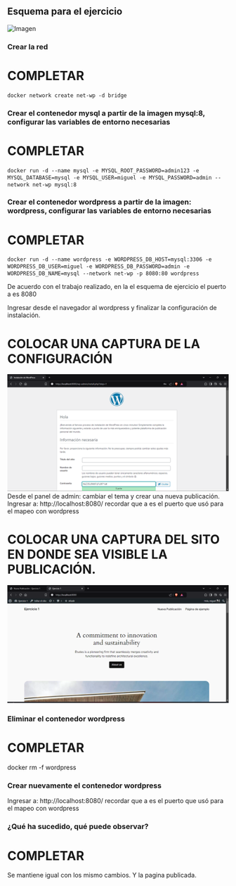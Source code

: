 ## Esquema para el ejercicio
![Imagen](img/esquema-ejercicio5.PNG)

### Crear la red
# COMPLETAR
```
docker network create net-wp -d bridge
```

### Crear el contenedor mysql a partir de la imagen mysql:8, configurar las variables de entorno necesarias
# COMPLETAR
```
docker run -d --name mysql -e MYSQL_ROOT_PASSWORD=admin123 -e MYSQL_DATABASE=mysql -e MYSQL_USER=miguel -e MYSQL_PASSWORD=admin --network net-wp mysql:8
```
### Crear el contenedor wordpress a partir de la imagen: wordpress, configurar las variables de entorno necesarias
# COMPLETAR
```
docker run -d --name wordpress -e WORDPRESS_DB_HOST=mysql:3306 -e WORDPRESS_DB_USER=miguel -e WORDPRESS_DB_PASSWORD=admin -e WORDPRESS_DB_NAME=mysql --network net-wp -p 8080:80 wordpress
```

De acuerdo con el trabajo realizado, en la el esquema de ejercicio el puerto a es 8080

Ingresar desde el navegador al wordpress y finalizar la configuración de instalación.
# COLOCAR UNA CAPTURA DE LA CONFIGURACIÓN
![alt text](image-17.png)
Desde el panel de admin: cambiar el tema y crear una nueva publicación.
Ingresar a: http://localhost:8080/ 
recordar que a es el puerto que usó para el mapeo con wordpress
# COLOCAR UNA CAPTURA DEL SITO EN DONDE SEA VISIBLE LA PUBLICACIÓN.
![alt text](image-18.png)
### Eliminar el contenedor wordpress
# COMPLETAR
docker rm -f wordpress

### Crear nuevamente el contenedor wordpress
Ingresar a: http://localhost:8080/ 
recordar que a es el puerto que usó para el mapeo con wordpress

### ¿Qué ha sucedido, qué puede observar?
# COMPLETAR
Se mantiene igual con los mismo cambios. Y la pagina publicada.





